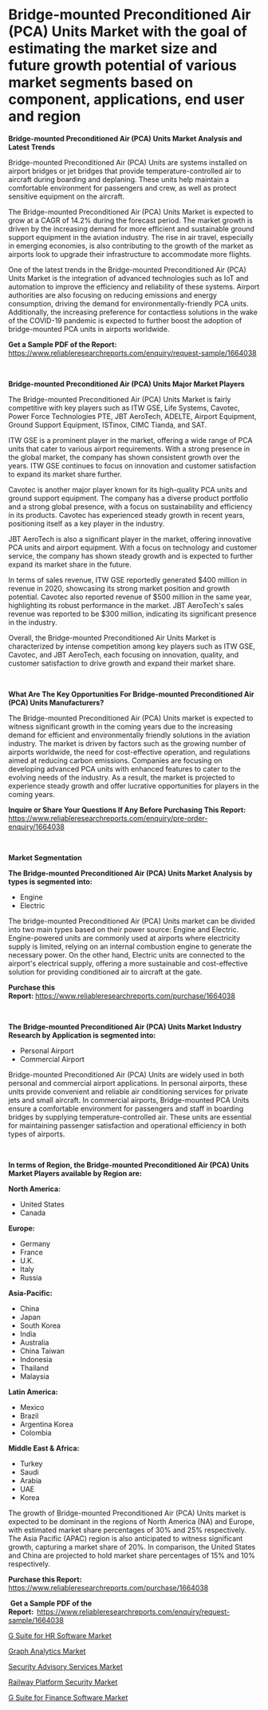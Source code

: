 <p><h1>Bridge-mounted Preconditioned Air (PCA) Units Market with the goal of estimating the market size and future growth potential of various market segments based on component, applications, end user and region</h1></p><p><strong>Bridge-mounted Preconditioned Air (PCA) Units Market Analysis and Latest Trends</strong></p>
<p><p>Bridge-mounted Preconditioned Air (PCA) Units are systems installed on airport bridges or jet bridges that provide temperature-controlled air to aircraft during boarding and deplaning. These units help maintain a comfortable environment for passengers and crew, as well as protect sensitive equipment on the aircraft.</p><p>The Bridge-mounted Preconditioned Air (PCA) Units Market is expected to grow at a CAGR of 14.2% during the forecast period. The market growth is driven by the increasing demand for more efficient and sustainable ground support equipment in the aviation industry. The rise in air travel, especially in emerging economies, is also contributing to the growth of the market as airports look to upgrade their infrastructure to accommodate more flights.</p><p>One of the latest trends in the Bridge-mounted Preconditioned Air (PCA) Units Market is the integration of advanced technologies such as IoT and automation to improve the efficiency and reliability of these systems. Airport authorities are also focusing on reducing emissions and energy consumption, driving the demand for environmentally-friendly PCA units. Additionally, the increasing preference for contactless solutions in the wake of the COVID-19 pandemic is expected to further boost the adoption of bridge-mounted PCA units in airports worldwide.</p></p>
<p><strong>Get a Sample PDF of the Report:&nbsp;</strong> <a href="https://www.reliableresearchreports.com/enquiry/request-sample/1664038">https://www.reliableresearchreports.com/enquiry/request-sample/1664038</a></p>
<p>&nbsp;</p>
<p><strong>Bridge-mounted Preconditioned Air (PCA) Units Major Market Players</strong></p>
<p><p>The Bridge-mounted Preconditioned Air (PCA) Units Market is fairly competitive with key players such as ITW GSE, Life Systems, Cavotec, Power Force Technologies PTE, JBT AeroTech, ADELTE, Airport Equipment, Ground Support Equipment, ISTinox, CIMC Tianda, and SAT.</p><p>ITW GSE is a prominent player in the market, offering a wide range of PCA units that cater to various airport requirements. With a strong presence in the global market, the company has shown consistent growth over the years. ITW GSE continues to focus on innovation and customer satisfaction to expand its market share further.</p><p>Cavotec is another major player known for its high-quality PCA units and ground support equipment. The company has a diverse product portfolio and a strong global presence, with a focus on sustainability and efficiency in its products. Cavotec has experienced steady growth in recent years, positioning itself as a key player in the industry.</p><p>JBT AeroTech is also a significant player in the market, offering innovative PCA units and airport equipment. With a focus on technology and customer service, the company has shown steady growth and is expected to further expand its market share in the future.</p><p>In terms of sales revenue, ITW GSE reportedly generated $400 million in revenue in 2020, showcasing its strong market position and growth potential. Cavotec also reported revenue of $500 million in the same year, highlighting its robust performance in the market. JBT AeroTech's sales revenue was reported to be $300 million, indicating its significant presence in the industry.</p><p>Overall, the Bridge-mounted Preconditioned Air Units Market is characterized by intense competition among key players such as ITW GSE, Cavotec, and JBT AeroTech, each focusing on innovation, quality, and customer satisfaction to drive growth and expand their market share.</p></p>
<p>&nbsp;</p>
<p><strong>What Are The Key Opportunities For Bridge-mounted Preconditioned Air (PCA) Units Manufacturers?</strong></p>
<p><p>The Bridge-mounted Preconditioned Air (PCA) Units market is expected to witness significant growth in the coming years due to the increasing demand for efficient and environmentally friendly solutions in the aviation industry. The market is driven by factors such as the growing number of airports worldwide, the need for cost-effective operation, and regulations aimed at reducing carbon emissions. Companies are focusing on developing advanced PCA units with enhanced features to cater to the evolving needs of the industry. As a result, the market is projected to experience steady growth and offer lucrative opportunities for players in the coming years.</p></p>
<p><strong>Inquire or Share Your Questions If Any Before Purchasing This Report:</strong> <a href="https://www.reliableresearchreports.com/enquiry/pre-order-enquiry/1664038">https://www.reliableresearchreports.com/enquiry/pre-order-enquiry/1664038</a></p>
<p>&nbsp;</p>
<p><strong>Market Segmentation</strong></p>
<p><strong>The Bridge-mounted Preconditioned Air (PCA) Units Market Analysis by types is segmented into:</strong></p>
<p><ul><li>Engine</li><li>Electric</li></ul></p>
<p><p>The bridge-mounted Preconditioned Air (PCA) Units market can be divided into two main types based on their power source: Engine and Electric. Engine-powered units are commonly used at airports where electricity supply is limited, relying on an internal combustion engine to generate the necessary power. On the other hand, Electric units are connected to the airport's electrical supply, offering a more sustainable and cost-effective solution for providing conditioned air to aircraft at the gate.</p></p>
<p><strong>Purchase this Report:&nbsp;</strong><a href="https://www.reliableresearchreports.com/purchase/1664038">https://www.reliableresearchreports.com/purchase/1664038</a></p>
<p>&nbsp;</p>
<p><strong>The Bridge-mounted Preconditioned Air (PCA) Units Market Industry Research by Application is segmented into:</strong></p>
<p><ul><li>Personal Airport</li><li>Commercial Airport</li></ul></p>
<p><p>Bridge-mounted Preconditioned Air (PCA) Units are widely used in both personal and commercial airport applications. In personal airports, these units provide convenient and reliable air conditioning services for private jets and small aircraft. In commercial airports, Bridge-mounted PCA Units ensure a comfortable environment for passengers and staff in boarding bridges by supplying temperature-controlled air. These units are essential for maintaining passenger satisfaction and operational efficiency in both types of airports.</p></p>
<p>&nbsp;</p>
<p><strong>In terms of Region, the Bridge-mounted Preconditioned Air (PCA) Units Market Players available by Region are:</strong></p>
<p>
    <p> <strong> North America: </strong>
        <ul>
            <li>United States</li>
            <li>Canada</li>
        </ul>
        </p> 
    <p> <strong> Europe: </strong>
        <ul>
            <li>Germany</li>
            <li>France</li>
            <li>U.K.</li>
            <li>Italy</li>
            <li>Russia</li>
        </ul>
        </p> 
    <p> <strong> Asia-Pacific: </strong>
        <ul>
            <li>China</li>
            <li>Japan</li>
            <li>South Korea</li>
            <li>India</li>
            <li>Australia</li>
            <li>China Taiwan</li>
            <li>Indonesia</li>
            <li>Thailand</li>
            <li>Malaysia</li>
        </ul>
        </p> 
    <p> <strong> Latin America: </strong>
        <ul>
            <li>Mexico</li>
            <li>Brazil</li>
            <li>Argentina Korea</li>
            <li>Colombia</li>
        </ul>
        </p> 
    <p> <strong> Middle East & Africa: </strong>
        <ul>
            <li>Turkey</li>
            <li>Saudi</li>
            <li>Arabia</li>
            <li>UAE</li>
            <li>Korea</li>
        </ul>
    </p>
    </p>
<p><p>The growth of Bridge-mounted Preconditioned Air (PCA) Units market is expected to be dominant in the regions of North America (NA) and Europe, with estimated market share percentages of 30% and 25% respectively. The Asia Pacific (APAC) region is also anticipated to witness significant growth, capturing a market share of 20%. In comparison, the United States and China are projected to hold market share percentages of 15% and 10% respectively.</p></p>
<p><strong>Purchase this Report: </strong><a href="https://www.reliableresearchreports.com/purchase/1664038">https://www.reliableresearchreports.com/purchase/1664038</a></p>
<p>&nbsp;<strong>Get a Sample PDF of the Report:&nbsp;&nbsp;</strong><a href="https://www.reliableresearchreports.com/enquiry/request-sample/1664038">https://www.reliableresearchreports.com/enquiry/request-sample/1664038</a></p>
<p><strong></strong></p>
<p><p><a href="https://medium.com/p/156ae1319c42/edit">G Suite for HR Software Market</a></p><p><a href="https://medium.com/p/de7090f71fb6/edit">Graph Analytics Market</a></p><p><a href="https://medium.com/p/63879b189bea/edit">Security Advisory Services Market</a></p><p><a href="https://medium.com/p/bfbbf115d954/edit">Railway Platform Security Market</a></p><p><a href="https://medium.com/p/6d64f1489f94/edit">G Suite for Finance Software Market</a></p></p>